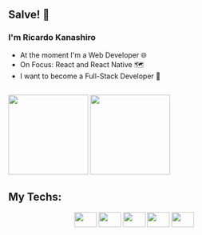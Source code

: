 ## Salve! 👋

### I'm Ricardo Kanashiro

- At the moment I'm a Web Developer 🌐
- On Focus: React and React Native 🗺️
- I want to become a Full-Stack Developer 🔭

##

<div>
    <img height='160em' src='https://github-readme-stats.vercel.app/api?username=ricardokanashiro&layout=compact&theme=dark&show_icons=true'>
    <img height='160em' src='https://github-readme-stats.vercel.app/api/top-langs/?username=ricardokanashiro&layout=compact&theme=tokyonight'>
</div>

## My Techs:

<div align="center">
    <img src="https://cdn.jsdelivr.net/gh/devicons/devicon/icons/typescript/typescript-original.svg" height='30' width="45px" />
    <img src="https://cdn.jsdelivr.net/gh/devicons/devicon/icons/javascript/javascript-original.svg" height='30' width="45px" />
    <img src="https://cdn.jsdelivr.net/gh/devicons/devicon/icons/html5/html5-original.svg" height='30' width="45px"/>
    <img src="https://cdn.jsdelivr.net/gh/devicons/devicon/icons/css3/css3-original.svg" height='30' width="45px" />
    <img src="https://cdn.jsdelivr.net/gh/devicons/devicon/icons/tailwindcss/tailwindcss-plain.svg" height='30' width="45px" />
</div>
